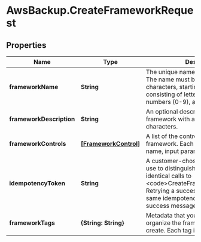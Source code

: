 # AwsBackup.CreateFrameworkRequest

## Properties

Name | Type | Description | Notes
------------ | ------------- | ------------- | -------------
**frameworkName** | **String** | The unique name of the framework. The name must be between 1 and 256 characters, starting with a letter, and consisting of letters (a-z, A-Z), numbers (0-9), and underscores (_). | 
**frameworkDescription** | **String** | An optional description of the framework with a maximum of 1,024 characters. | [optional] 
**frameworkControls** | [**[FrameworkControl]**](FrameworkControl.md) | A list of the controls that make up the framework. Each control in the list has a name, input parameters, and scope. | 
**idempotencyToken** | **String** | A customer-chosen string that you can use to distinguish between otherwise identical calls to &lt;code&gt;CreateFrameworkInput&lt;/code&gt;. Retrying a successful request with the same idempotency token results in a success message with no action taken. | [optional] 
**frameworkTags** | **{String: String}** | Metadata that you can assign to help organize the frameworks that you create. Each tag is a key-value pair. | [optional] 


